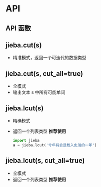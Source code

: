 # API

## API 函数

## jieba.cut(s)

+ 精准模式，返回一个可迭代的数据类型

## jieba.cut(s, cut_all=true)

+ 全模式
+ 输出文本 s 中所有可能单词

## jieba.lcut(s)

+ 精确模式
+ 返回一个列表类型 **推荐使用**

  ```py
  import jieba
  a = jieba.lcut('今年将会是载入史册的一年')
  ```

## jieba.lcut(s, cut_all=true)

+ 全模式
+ 返回一个列表类型 **推荐使用**
